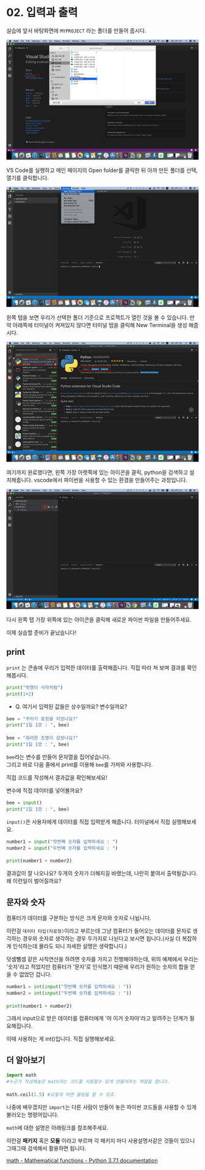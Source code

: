 # 02. 입력과 출력
실습에 앞서 바탕화면에 `MYPROJECT` 라는 폴더를 만들어 줍시다.

![img](img/2.python-basic-01.png)

VS Code를 실행하고 메인 페이지의 Open folder를 클릭한 뒤 아까 만든 폴더를 선택, 열기를 클릭합니다.

![img](img/2.python-basic-02.png)

왼쪽 탭을 보면 우리가 선택한 폴더 기준으로 프로젝트가 열린 것을 볼 수 있습니다. 만약 아래쪽에 터미널이 켜져있지 않다면 터미널 탭을 클릭해 New Terminal을 생성 해줍시다.

![img](img/2.python-basic-03.png)

여기까지 완료했다면, 왼쪽 가장 아랫쪽에 있는 아이콘을 클릭, python을 검색하고 설치해줍니다. vscode에서 파이썬을 사용할 수 있는 환경을 만들어주는 과정입니다.

![img](img/2.python-basic-04.png)

다시 왼쪽 탭 가장 위쪽에 있는 아이콘을 클릭해 새로운 파이썬 파일을 만들어주세요. 

이제 실습할 준비가 끝났습니다!

## print

`print` 는 콘솔에 우리가 입력한 데이터를 출력해줍니다. 직접 따라 쳐 보며 결과를 확인해봅시다.

```python
print("멋쟁이 사자처럼")
print(1+2)
```

- Q. 여기서 입력된 값들은 상수일까요? 변수일까요?

```python
bee = "꾸러기 표정을 지었나요?"
print("1일 1깡 : ", bee)

bee = "화려한 조명이 감쌌나요?"
print("1일 1깡 : ", bee)
```

`bee`라는 변수를 만들어 문자열을 집어넣습니다.  
 그리고 바로 다음 줄에서 print를 이용해 `bee`를 가져와 사용합니다.   
 
 직접 코드를 작성해서 결과값을 확인해보세요!

변수에 직접 데이터를 넣어볼까요?

```python
bee = input()
print("1일 1깡 : ", bee)
```

`input()`은 사용자에게 데이터를 직접 입력받게 해줍니다. 터미널에서 직접 실행해보세요.

```python
number1 = input("첫번째 숫자를 입력하세요 : ")
number2 = input("두번째 숫자를 입력하세요 : ")

print(number1 + number2)
```

결과값이 잘 나오나요? 두개의 숫자가 더해지길 바랬는데, 나란히 붙여서 출력될겁니다. 왜 이런일이 벌어질까요?

## 문자와 숫자

컴퓨터가 데이터를 구분하는 방식은 크게 문자와 숫자로 나뉩니다. 

이런걸 `데이터 타입(자료형)`이라고 부르는데 그냥 컴퓨터가 들어오는 데이터를 문자로 생각하는 경우와 숫자로 생각하는 경우 두가지로 나뉜다고 보시면 됩니다.(사실 더 복잡하게 인식하는데 몰라도 되니 자세한 설명은 생략합니다.) 

덧셈뺄셈 같은 사칙연산을 하려면 숫자를 가지고 진행해야하는데, 위의 예제에서 우리는 '숫자'라고 적었지만 컴퓨터가 '문자'로 인식했기 때문에 우리가 원하는 숫자의 합을 얻을 수 없었던 겁니다.

```python
number1 = int(input("첫번째 숫자를 입력하세요 : "))
number2 = int(input("두번째 숫자를 입력하세요 : "))

print(number1 + number2)
```

그래서 input으로 받은 데이터를 컴퓨터에게 '야 이거 숫자야'라고 알려주는 단계가 필요해집니다. 

이때 사용하는 게 int()입니다. 직접 실행해보세요.

## 더 알아보기

```python
import math 
#누군가 작성해놓은 math라는 코드를 사용할수 있게 만들어주는 역할을 합니다.
 
math.ceil(1.5) #요렇게 하면 올림을 할 수 있죠.

```

나중에 배우겠지만 `import`는 다른 사람이 만들어 놓은 파이썬 코드들을 사용할 수 있게 불러오는 명령어입니다. 

`math`에 대한 설명은 아래링크를 참조해주세요. 

이런걸 **패키지** 혹은 **모듈** 이라고 부르며 각 패키지 마다 사용설명서같은 것들이 있으니 그때그때 검색해서 활용하면 됩니다.


[math - Mathematical functions - Python 3.7.1 documentation](https://docs.python.org/3/library/math.html)